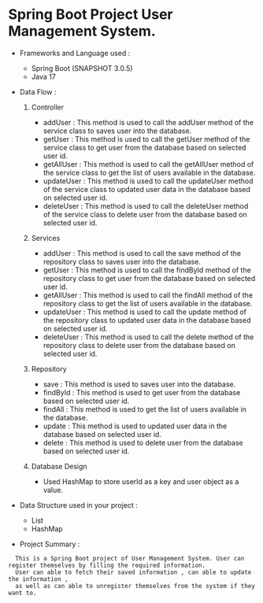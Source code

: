 # Spring Boot Project User Management System.

- Frameworks and Language used :
  - Spring Boot (SNAPSHOT 3.0.5)
  - Java 17

- Data Flow :
  1. Controller
      - addUser : This method is used to call the addUser method of the service class to saves user into the database.
      - getUser : This method is used to call the getUser method of the service class to get user from the database based on selected user id.
      - getAllUser : This method is used to call the getAllUser method of the service class to get the list of users available in the database.
      - updateUser : This method is used to call the updateUser method of the service class to updated user data in the database based on selected user id.
      - deleteUser :  This method is used to call the deleteUser method of the service class to delete user from the database based on selected user id.
      
  2. Services
      - addUser : This method is used to call the save method of the repository class to saves user into the database.
      - getUser : This method is used to call the findById method of the repository class to get user from the database based on selected user id.
      - getAllUser : This method is used to call the findAll method of the repository class to get the list of users available in the database.
      - updateUser : This method is used to call the update method of the repository class to updated user data in the database based on selected user id.
      - deleteUser : This method is used to call the delete method of the repository class to delete user from the database based on selected user id.
      
  3. Repository
      - save : This method is used to saves user into the database.
      - findById : This method is used to get user from the database based on selected user id.
      - findAll : This method is used to get the list of users available in the database.
      - update : This method is used to updated user data in the database  based on selected user id.
      - delete : This method is used to delete user from the database based on selected user id.
      
  4. Database Design
      - Used HashMap to store userId as a key and user object as a value.
   
- Data Structure used in your project :
  - List
  - HashMap

- Project Summary :
```
  This is a Spring Boot project of User Management System. User can register themselves by filling the required information.
  User can able to fetch their saved information , can able to update the information ,
  as well as can able to unregister themselves from the system if they want to.
```
